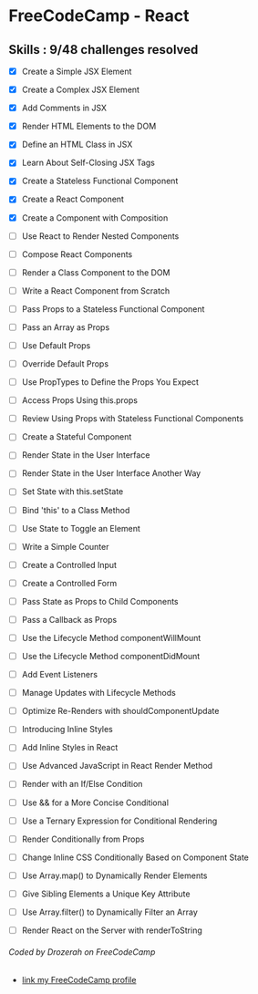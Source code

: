 # FreeCodeCamp - React

## Skills : 9/48 challenges resolved

- [x] Create a Simple JSX Element
- [x] Create a Complex JSX Element
- [x] Add Comments in JSX
- [x] Render HTML Elements to the DOM
- [x] Define an HTML Class in JSX
- [x] Learn About Self-Closing JSX Tags
- [x] Create a Stateless Functional Component
- [x] Create a React Component
- [x] Create a Component with Composition
- [ ] Use React to Render Nested Components
- [ ] Compose React Components
- [ ] Render a Class Component to the DOM
- [ ] Write a React Component from Scratch
- [ ] Pass Props to a Stateless Functional Component
- [ ] Pass an Array as Props
- [ ] Use Default Props
- [ ] Override Default Props
- [ ] Use PropTypes to Define the Props You Expect
- [ ] Access Props Using this.props
- [ ] Review Using Props with Stateless Functional Components
- [ ] Create a Stateful Component
- [ ] Render State in the User Interface
- [ ] Render State in the User Interface Another Way
- [ ] Set State with this.setState
- [ ] Bind 'this' to a Class Method
- [ ] Use State to Toggle an Element
- [ ] Write a Simple Counter
- [ ] Create a Controlled Input
- [ ] Create a Controlled Form
- [ ] Pass State as Props to Child Components
- [ ] Pass a Callback as Props
- [ ] Use the Lifecycle Method componentWillMount
- [ ] Use the Lifecycle Method componentDidMount
- [ ] Add Event Listeners
- [ ] Manage Updates with Lifecycle Methods
- [ ] Optimize Re-Renders with shouldComponentUpdate
- [ ] Introducing Inline Styles
- [ ] Add Inline Styles in React
- [ ] Use Advanced JavaScript in React Render Method
- [ ] Render with an If/Else Condition
- [ ] Use && for a More Concise Conditional
- [ ] Use a Ternary Expression for Conditional Rendering
- [ ] Render Conditionally from Props
- [ ] Change Inline CSS Conditionally Based on Component State
- [ ] Use Array.map() to Dynamically Render Elements
- [ ] Give Sibling Elements a Unique Key Attribute
- [ ] Use Array.filter() to Dynamically Filter an Array
- [ ] Render React on the Server with renderToString


###### Coded by Drozerah on FreeCodeCamp

* [link my FreeCodeCamp profile](https://www.freecodecamp.org/drozerah)
